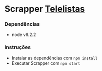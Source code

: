 # Scrapper [Telelistas](telelistas.net/br/clinicas+medicas)

### Dependências
* node v6.2.2

### Instruções
* Instalar as dependências com `npm install`
* Executar Scrapper com `npm start`